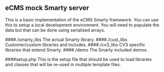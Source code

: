 eCMS mock Smarty server
-----------------------

This is a basic implementation of the eCMS Smarty framework. You can use this to setup a local development environment. You will need to populate the data but that can be done using serialized arrays.

####./smarty_libs
  The actual Smarty library.
####./cust_libs
  Customer/custom libraries and includes.
####./cv3_libs
  CV3 specific libraries that extend Smarty.
####./demo
  The Smarty included demos.
  
####setup.php
This is the setup file that should be used to load libraries and classes that will be re-used in multiple template files.
